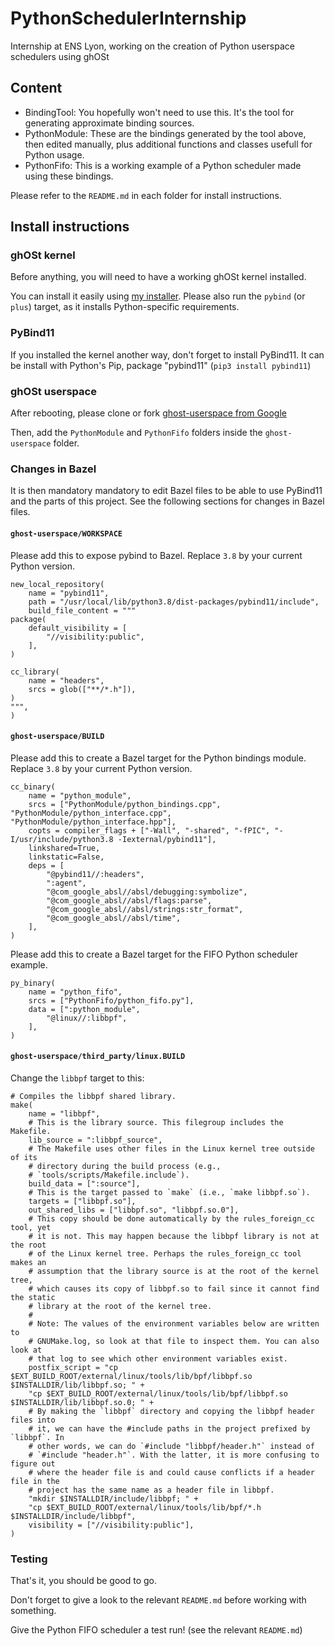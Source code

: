 # PythonSchedulerInternship

Internship at ENS Lyon, working on the creation of Python userspace schedulers using ghOSt

## Content

* BindingTool: You hopefully won't need to use this. It's the tool for generating approximate binding sources.
* PythonModule: These are the bindings generated by the tool above, then edited manually, plus additional functions and classes usefull for Python usage.
* PythonFifo: This is a working example of a Python scheduler made using these bindings.

Please refer to the `README.md` in each folder for install instructions.

## Install instructions

### ghOSt kernel

Before anything, you will need to have a working ghOSt kernel installed.

You can install it easily using [my installer](https://github.com/Swire42/ghost-installer).
Please also run the `pybind` (or `plus`) target, as it installs Python-specific requirements.

### PyBind11

If you installed the kernel another way, don't forget to install PyBind11.
It can be install with Python's Pip, package "pybind11" (`pip3 install pybind11`)

### ghOSt userspace

After rebooting, please clone or fork [ghost-userspace from Google](https://github.com/google/ghost-userspace)

Then, add the `PythonModule` and `PythonFifo` folders inside the `ghost-userspace` folder.

### Changes in Bazel

It is then mandatory mandatory to edit Bazel files to be able to use PyBind11 and the parts of this project. See the following sections for changes in Bazel files.

#### `ghost-userspace/WORKSPACE`

Please add this to expose pybind to Bazel.
Replace `3.8` by your current Python version.

```
new_local_repository(
    name = "pybind11",
    path = "/usr/local/lib/python3.8/dist-packages/pybind11/include",
    build_file_content = """
package(
    default_visibility = [
        "//visibility:public",
    ],
)

cc_library(
    name = "headers",
    srcs = glob(["**/*.h"]),
)
""",
)
```

#### `ghost-userspace/BUILD`

Please add this to create a Bazel target for the Python bindings module.
Replace `3.8` by your current Python version.

```
cc_binary(
    name = "python_module",
    srcs = ["PythonModule/python_bindings.cpp", "PythonModule/python_interface.cpp", "PythonModule/python_interface.hpp"],
    copts = compiler_flags + ["-Wall", "-shared", "-fPIC", "-I/usr/include/python3.8 -Iexternal/pybind11"],
    linkshared=True,
    linkstatic=False,
    deps = [
        "@pybind11//:headers",
        ":agent",
        "@com_google_absl//absl/debugging:symbolize",
        "@com_google_absl//absl/flags:parse",
        "@com_google_absl//absl/strings:str_format",
        "@com_google_absl//absl/time",
    ],
)
```

Please add this to create a Bazel target for the FIFO Python scheduler example.

```
py_binary(
    name = "python_fifo",
    srcs = ["PythonFifo/python_fifo.py"],
    data = [":python_module",
        "@linux//:libbpf",
    ],
)
```

#### `ghost-userspace/third_party/linux.BUILD`

Change the `libbpf` target to this:

```
# Compiles the libbpf shared library.
make(
    name = "libbpf",
    # This is the library source. This filegroup includes the Makefile.
    lib_source = ":libbpf_source",
    # The Makefile uses other files in the Linux kernel tree outside of its
    # directory during the build process (e.g.,
    # `tools/scripts/Makefile.include`).
    build_data = [":source"],
    # This is the target passed to `make` (i.e., `make libbpf.so`).
    targets = ["libbpf.so"],
    out_shared_libs = ["libbpf.so", "libbpf.so.0"],
    # This copy should be done automatically by the rules_foreign_cc tool, yet
    # it is not. This may happen because the libbpf library is not at the root
    # of the Linux kernel tree. Perhaps the rules_foreign_cc tool makes an
    # assumption that the library source is at the root of the kernel tree,
    # which causes its copy of libbpf.so to fail since it cannot find the static
    # library at the root of the kernel tree.
    #
    # Note: The values of the environment variables below are written to
    # GNUMake.log, so look at that file to inspect them. You can also look at
    # that log to see which other environment variables exist.
    postfix_script = "cp $EXT_BUILD_ROOT/external/linux/tools/lib/bpf/libbpf.so $INSTALLDIR/lib/libbpf.so; " +
    "cp $EXT_BUILD_ROOT/external/linux/tools/lib/bpf/libbpf.so $INSTALLDIR/lib/libbpf.so.0; " +
    # By making the `libbpf` directory and copying the libbpf header files into
    # it, we can have the #include paths in the project prefixed by `libbpf`. In
    # other words, we can do `#include "libbpf/header.h"` instead of
    # `#include "header.h"`. With the latter, it is more confusing to figure out
    # where the header file is and could cause conflicts if a header file in the
    # project has the same name as a header file in libbpf.
    "mkdir $INSTALLDIR/include/libbpf; " +
    "cp $EXT_BUILD_ROOT/external/linux/tools/lib/bpf/*.h $INSTALLDIR/include/libbpf",
    visibility = ["//visibility:public"],
)
```

### Testing

That's it, you should be good to go.

Don't forget to give a look to the relevant `README.md` before working with something.

Give the Python FIFO scheduler a test run! (see the relevant `README.md`)
